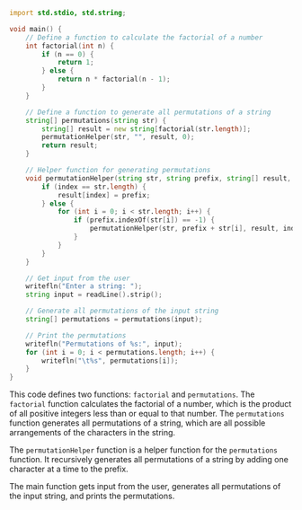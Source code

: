```d
import std.stdio, std.string;

void main() {
    // Define a function to calculate the factorial of a number
    int factorial(int n) {
        if (n == 0) {
            return 1;
        } else {
            return n * factorial(n - 1);
        }
    }

    // Define a function to generate all permutations of a string
    string[] permutations(string str) {
        string[] result = new string[factorial(str.length)];
        permutationHelper(str, "", result, 0);
        return result;
    }

    // Helper function for generating permutations
    void permutationHelper(string str, string prefix, string[] result, int index) {
        if (index == str.length) {
            result[index] = prefix;
        } else {
            for (int i = 0; i < str.length; i++) {
                if (prefix.indexOf(str[i]) == -1) {
                    permutationHelper(str, prefix + str[i], result, index + 1);
                }
            }
        }
    }

    // Get input from the user
    writefln("Enter a string: ");
    string input = readLine().strip();

    // Generate all permutations of the input string
    string[] permutations = permutations(input);

    // Print the permutations
    writefln("Permutations of %s:", input);
    for (int i = 0; i < permutations.length; i++) {
        writefln("\t%s", permutations[i]);
    }
}
```

This code defines two functions: `factorial` and `permutations`. The `factorial` function calculates the factorial of a number, which is the product of all positive integers less than or equal to that number. The `permutations` function generates all permutations of a string, which are all possible arrangements of the characters in the string.

The `permutationHelper` function is a helper function for the `permutations` function. It recursively generates all permutations of a string by adding one character at a time to the prefix.

The main function gets input from the user, generates all permutations of the input string, and prints the permutations.